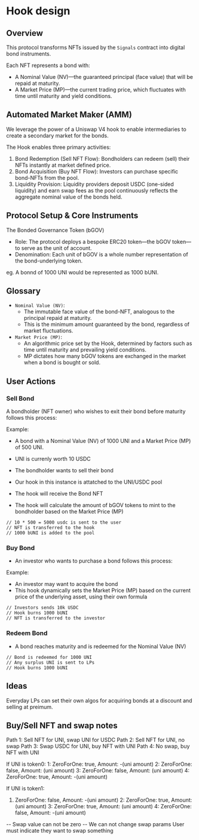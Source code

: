 # Hook design

## Overview

This protocol transforms NFTs issued by the `Signals` contract into digital bond instruments.

Each NFT represents a bond with:

- A Nominal Value (NV)—the guaranteed principal (face value) that will be repaid at maturity.
- A Market Price (MP)—the current trading price, which fluctuates with time until maturity and yield conditions.

## Automated Market Maker (AMM)

We leverage the power of a Uniswap V4 hook to enable intermediaries to create a secondary market for the bonds.

The Hook enables three primary activities:

 1. Bond Redemption (Sell NFT Flow): Bondholders can redeem (sell) their NFTs instantly at market defined price.
 2. Bond Acquisition (Buy NFT Flow): Investors can purchase specific bond-NFTs from the pool.
 3. Liquidity Provision: Liquidity providers deposit USDC (one-sided liquidity) and earn swap fees as the pool continuously reflects the aggregate nominal value of the bonds held.

## Protocol Setup & Core Instruments

The Bonded Governance Token (bGOV)

- Role: The protocol deploys a bespoke ERC20 token—the bGOV token—to serve as the unit of account.
- Denomination: Each unit of bGOV is a whole number representation of the bond-underlying token.

eg. A bonnd of 1000 UNI would be represented as 1000 bUNI.

## Glossary

- `Nominal Value (NV)`:
  - The immutable face value of the bond-NFT, analogous to the principal repaid at maturity.
  - This is the minimum amount guaranteed by the bond, regardless of market fluctuations.
- `Market Price (MP)`:
  - An algorithmic price set by the Hook, determined by factors such as time until maturity and prevailing yield conditions.
  - MP dictates how many bGOV tokens are exchanged in the market when a bond is bought or sold.

## User Actions

### Sell Bond

A bondholder (NFT owner) who wishes to exit their bond before maturity follows this process:

Example:

- A bond with a Nominal Value (NV) of 1000 UNI and a Market Price (MP) of 500 UNI.
- UNI is currenly worth 10 USDC
- The bondholder wants to sell their bond

- Our hook in this instance is attatched to the UNI/USDC pool
- The hook will receive the Bond NFT
- The hook will calculate the amount of bGOV tokens to mint to the bondholder based on the Market Price (MP)

```
// 10 * 500 = 5000 usdc is sent to the user
// NFT is transferred to the hook
// 1000 bUNI is added to the pool
```

### Buy Bond

- An investor who wants to purchase a bond follows this process:

Example:

- An investor may want to acquire the bond
- This hook dynamically sets the Market Price (MP) based on the current price of the underlying asset, using their own formula

```
// Investors sends 10k USDC
// Hook burns 1000 bUNI
// NFT is transferred to the investor
```

### Redeem Bond

- A bond reaches maturity and is redeemed for the Nominal Value (NV)

```
// Bond is redeemed for 1000 UNI
// Any surplus UNI is sent to LPs
// Hook burns 1000 bUNI
```

## Ideas

Everyday LPs can set their own algos for acquiring bonds at a discount and selling at preimum.


## Buy/Sell NFT and swap notes

Path 1: Sell NFT for UNI, swap UNI for USDC
Path 2: Sell NFT for UNI, no swap
Path 3: Swap USDC for UNI, buy NFT with UNI
Path 4: No swap, buy NFT with UNI

If UNI is token0:
1: ZeroForOne: true, Amount: -(uni amount)
2: ZeroForOne: false, Amount: (uni amount)
3: ZeroForOne: false, Amount: (uni amount)
4: ZeroForOne: true, Amount: -(uni amount)

If UNI is token1:
1. ZeroForOne: false, Amount: -(uni amount)
2: ZeroForOne: true, Amount: (uni amount)
3: ZeroForOne: true, Amount: (uni amount)
4: ZeroForOne: false, Amount: -(uni amount)

 -- Swap value can not be zero
 -- We can not change swap params
User must indicate they want to swap something